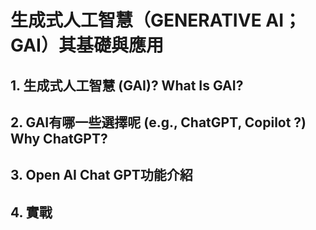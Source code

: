 # 生成式人工智慧（GENERATIVE AI；GAI）其基礎與應用

## 1. 生成式人工智慧 (GAI)? What Is GAI?

## 2. GAI有哪一些選擇呢 (e.g., ChatGPT, Copilot ?) Why ChatGPT?

## 3. Open AI Chat GPT功能介紹

## 4. 實戰
